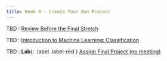 ```yaml
---
title: Week 4 - Create Your Own Project
---
```


TBD
: [Review Before the Final Stretch](https://drive.google.com/drive/folders/1sgfmWkngF3hpdOlNtKLmSlorU6Zzo0U0)

TBD
: [Introduction to Machine Learning: Classification](https://drive.google.com/drive/folders/1sgfmWkngF3hpdOlNtKLmSlorU6Zzo0U0)
  

TBD
: **Lab**{: .label .label-red } [Assign Final Project (no meeting)](#)


